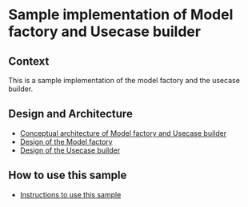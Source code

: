 # Sample implementation of Model factory and Usecase builder

## Context

This is a sample implementation of the model factory and the usecase builder.

## Design and Architecture

- [Conceptual architecture of Model factory and Usecase builder](docs/01-conceptual-architecture.md)
- [Design of the Model factory](docs/02-model-factory-design.md)
- [Design of the Usecase builder](docs/03-use-case-builder.md)

## How to use this sample

- [Instructions to use this sample](docs/04-instructions.md)